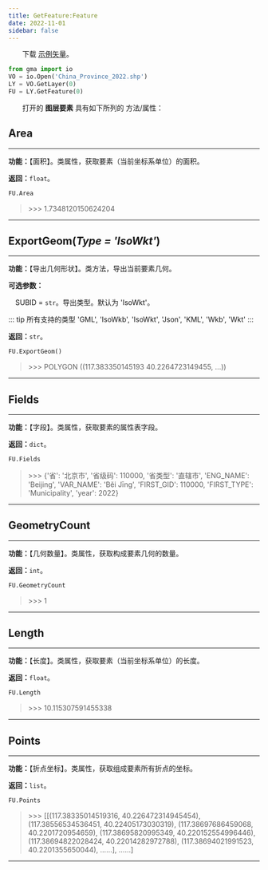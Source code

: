 ```yaml
---
title: GetFeature:Feature
date: 2022-11-01
sidebar: false
---
```


&emsp;　下载 [示例矢量](/Open/China_Province_2022.7z)。

```python
from gma import io
VO = io.Open('China_Province_2022.shp')
LY = VO.GetLayer(0)
FU = LY.GetFeature(0)
```

&emsp;　打开的 **图层要素** 具有如下所列的 方法/属性：

## **Area**

---

**功能：**【面积】。类属性，获取要素（当前坐标系单位）的面积。

**返回：**`float`。

```python
FU.Area
```
> \>>> 1.7348120150624204

---

## **ExportGeom**(*Type = 'IsoWkt'*)<Badge text="1.1.1 +"/>

---

**功能：**【导出几何形状】。类方法，导出当前要素几何。

**可选参数：**

 &emsp;SUBID = `str`。导出类型。默认为 'IsoWkt'。

::: tip 所有支持的类型
'GML', 'IsoWkb', 'IsoWkt', 'Json', 'KML', 'Wkb', 'Wkt'
:::

**返回：**`str`。

```python
FU.ExportGeom()
```
> \>>> POLYGON ((117.383350145193 40.2264723149455, ...))

---

## **Fields**

---

**功能：**【字段】。类属性，获取要素的属性表字段。

**返回：**`dict`。

```python
FU.Fields
```
> \>>> {'省': '北京市',
 '省级码': 110000,
 '省类型': '直辖市',
 'ENG_NAME': 'Beijing',
 'VAR_NAME': 'Běi Jīng',
 'FIRST_GID': 110000,
 'FIRST_TYPE': 'Municipality',
 'year': 2022}

---

## **GeometryCount**

---

**功能：**【几何数量】。类属性，获取构成要素几何的数量。

**返回：**`int`。

```python
FU.GeometryCount
```
> \>>> 1

---

## **Length**

---

**功能：**【长度】。类属性，获取要素（当前坐标系单位）的长度。

**返回：**`float`。

```python
FU.Length
```
> \>>> 10.115307591455338

---

## **Points**

---

**功能：**【折点坐标】。类属性，获取组成要素所有折点的坐标。

**返回：**`list`。

```python
FU.Points
```
> \>>> [[(117.38335014519316, 40.226472314945454),
 (117.38556534536451, 40.22405173030319),
 (117.38697686459068, 40.2201720954659),
 (117.38695820995349, 40.220152554996446),
 (117.38694822028424, 40.22014282972788),
 (117.38694021991523, 40.2201355650044),
 ......],
 ......]

---



